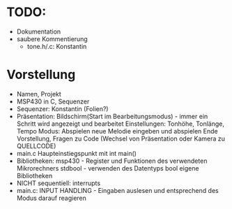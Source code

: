 # TODO:
 * Dokumentation
 * saubere Kommentierung
    * tone.h/.c: Konstantin

# Vorstellung
 * Namen, Projekt
 * MSP430 in C, Sequenzer
 * Sequenzer: Konstantin (Folien?)
 * Präsentation: Bildschirm(Start im Bearbeitungsmodus) - immer ein Schritt wird angezeigt und bearbeitet
                 Einstellungen: Tonhöhe, Tonlänge, Tempo
                 Modus: Abspielen
                 neue Melodie eingeben und abspielen
Ende Vorstellung, Fragen zu Code (Wechsel von Präsentation oder Kamera zu QUELLCODE)
 * main.c Haupteinstiegspunkt mit int main()
 * Bibliotheken: msp430 - Register und Funktionen des verwendeten Mikrorechners
                 stdbool - verwenden des Datentyps bool
                 eigene Bibliotheken
 * NICHT sequentiell: interrupts
 * main.c: INPUT HANDLING - Eingaben auslesen und entsprechend des Modus darauf reagieren
